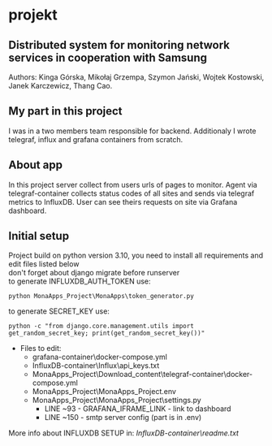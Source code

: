 # projekt
## Distributed system for monitoring network services in cooperation with Samsung

Authors:
Kinga Górska,
Mikołaj Grzempa,
Szymon Jański,
Wojtek Kostowski,
Janek Karczewicz,
Thang Cao.

## My part in this project

I was in a two members team responsible for backend. Additionaly I wrote telegraf, influx and grafana containers from scratch.

## About app
In this project server collect from users urls of pages to monitor. Agent via telegraf-container collects status codes of all sites and sends via telegraf metrics to InfluxDB. User can see theirs requests on site via Grafana dashboard.  

## Initial setup
Project build on python version 3.10, you need to install all requirements and edit files listed below \
don't forget about django migrate before runserver \
to generate INFLUXDB_AUTH_TOKEN use:
```
python MonaApps_Project\MonaApps\token_generator.py
```
to generate SECRET_KEY use:
```
python -c "from django.core.management.utils import get_random_secret_key; print(get_random_secret_key())"
```
  
* Files to edit:
  *  grafana-container\docker-compose.yml
  *  InfluxDB-container\Influx\api_keys.txt
  *  MonaApps_Project\Download_content\telegraf-container\docker-compose.yml
  *  MonaApps_Project\MonaApps_Project\.env
  *  MonaApps_Project\MonaApps_Project\settings.py
      * LINE ~93 - GRAFANA_IFRAME_LINK - link to dashboard
      * LINE ~150 - smtp server config (part is in .env)

 More info about INFLUXDB SETUP in:  *InfluxDB-container\readme.txt*
